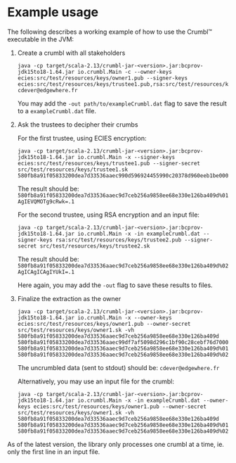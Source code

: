 # Example usage

The following describes a working example of how to use the Crumbl&trade; executable in the JVM:

1. Create a crumbl with all stakeholders

    ```
    java -cp target/scala-2.13/crumbl-jar-<version>.jar:bcprov-jdk15to18-1.64.jar io.crumbl.Main -c --owner-keys ecies:src/test/resources/keys/owner1.pub --signer-keys ecies:src/test/resources/keys/trustee1.pub,rsa:src/test/resources/keys/trustee2.pub cdever@edgewhere.fr
    ```
    You may add the `-out path/to/exampleCrumbl.dat` flag to save the result to a `exampleCrumbl.dat` file.

2. Ask the trustees to decipher their crumbs

    For the first trustee, using ECIES encryption:
    ```
    java -cp target/scala-2.13/crumbl-jar-<version>.jar:bcprov-jdk15to18-1.64.jar io.crumbl.Main -x --signer-keys ecies:src/test/resources/keys/trustee1.pub --signer-secret src/test/resources/keys/trustee1.sk 580fb8a91f05833200dea7d33536aaec990d596924455990c20378d960eeb1be0000a8BHGyTE7dAX6q4Eg4RlTxI50D6/wdR84mD1GS3HJUWPz8zBprQr+iltEW1nexSpLz+0dSgvDlf5FRc7CADkyPD5YtOHyNZt3nu1mwEyqzU9NVWpki848wLfO945WeLYQNsG5YrlnK9rNK3tHmvnh/gFUl7kWAKNJe6NoFuw==0100a8BPemmd/YgSelAr9vHfosGk29VtZ/DuwDmCUkWhDwgF8eOZSQluHLlV8YSE3c6mhOZT7MWJ6uXNQ5dVmZdgPAt+jh00Iu7aIPskDrEBm0LX96dGNDuepfbRno2mNdk+8NPaMkDUtdmSEPHVWZMFhYWh6yel8qXofMKufHdQ==020158JXT8koyYnDaVted+sgSKmdDCpkcXAFgu1SxCtdC/e55LLx9vVxBbq53z9lhlhIpapuFMpxnaQis/boEhQlG7pL/FyHWLudS3tGdyhUSzs5eWeh/F/XXaf1MZ0aahRlWbMa7uz3oas+ATJf/z9JI3QBSxnVTIEVnSpE6vp7u3BiElR5JKl7FX6BN8zftGlsl+WN7dMPcSJ0H72+o9DH/IizW7GHmeM+p2CG1nqPbd1Kg6NJqtlju6+xS43lWAciDVi1CPfWtou5SO7hlp+JQqlXR00ZE3Gegx7eYPj00BMCoJfN3mKQ/gDYLyJn4whntITAhz2aV3AY5/Zs2F8oGAdA==.1
    ```
    The result should be: `580fb8a91f05833200dea7d33536aaec9d7ceb256a9858ee68e330e126ba409d%01AgIEVQMOTg9cRwk=.1`

    For the second trustee, using RSA encryption and an input file:
    ```
    java -cp target/scala-2.13/crumbl-jar-<version>.jar:bcprov-jdk15to18-1.64.jar io.crumbl.Main -x -in exampleCrumbl.dat --signer-keys rsa:src/test/resources/keys/trustee2.pub --signer-secret src/test/resources/keys/trustee2.sk
    ```
    The result should be: `580fb8a91f05833200dea7d33536aaec9d7ceb256a9858ee68e330e126ba409d%02AgICAgICAgIYUkI=.1`

    Here again, you may add the `-out` flag to save these results to files.

3. Finalize the extraction as the owner

    ```
    java -cp target/scala-2.13/crumbl-jar-<version>.jar:bcprov-jdk15to18-1.64.jar io.crumbl.Main -x --owner-keys ecies:src/test/resources/keys/owner1.pub --owner-secret src/test/resources/keys/owner1.sk -vh 580fb8a91f05833200dea7d33536aaec9d7ceb256a9858ee68e330e126ba409d 580fb8a91f05833200dea7d33536aaec99df7af5098d296c1bf90c28cebf76d70000a8BKOR0GMVcYJzGjzJ6AU2Sq15QrxbTql/gkWpW5mddRjqpnmDym4HdkBl9Pt9bSPYEcXiBqJqUcTm0oZIevcqWlZPjM4GbBdL6qgR/wBAXZ1I1zah4czAJBMKMdbmOyuAo06NsCu0bqX0DkcZt2UuOax9ATVQymOiDwHzSg==0100a8BHYwWaREFtdRInDh5c/mweXM0SitlvO7hDzlAC8F3TvpYewDaBn4/FiFonKbINTwPQeoibIkXMFw+HKkXn5FEJ8pNtWalbgAFoO2Iy++FguMOt0aH00PVyV4LNBrEy9RUx5C1tJ5kxM6wTua/3mXsOMtXcjoVPIldF+zLg==020158ciYehulbTIg2p8EueDXRWl7EmnSsLo+sbOPsogMamWxs0MkzXhqPhpTfgKsBnnQ4g32rnwvQs5JyVfOR33LKz+XIgiwSSszOE96TTSp6EMDlEuijp/PK1qmCha/TAJ+o8odJy6tasON/OwWCRUq6hX+ZwKaw1s+xYWpsK7u1ugAtitjpo66xt0LZTtZpmAqT9jZa+1CXQLUsT/TGHovsq45GZJe9zLnuPgxVKjbHrS9xHKSU1P7aQ7zcaZwh+PAmxu+egFXC5U5YYeFmoCBXbN9dk8/sG+qb/T5Z1wVhcogVic6aYNmigxY/DpoErUCooyEGwJVunu+7vpgFeMnz+w==.1 580fb8a91f05833200dea7d33536aaec9d7ceb256a9858ee68e330e126ba409d%01AgIEVQMOTg9cRwk=.1 580fb8a91f05833200dea7d33536aaec9d7ceb256a9858ee68e330e126ba409d%02AgICAgICAgIYUkI=.1
    ```
    The uncrumbled data (sent to stdout) should be: `cdever@edgewhere.fr`

    Alternatively, you may use an input file for the crumbl:
     ```
    java -cp target/scala-2.13/crumbl-jar-<version>.jar:bcprov-jdk15to18-1.64.jar io.crumbl.Main -x -in exampleCrumbl.dat --owner-keys ecies:src/test/resources/keys/owner1.pub --owner-secret src/test/resources/keys/owner1.sk -vh 580fb8a91f05833200dea7d33536aaec9d7ceb256a9858ee68e330e126ba409d 580fb8a91f05833200dea7d33536aaec9d7ceb256a9858ee68e330e126ba409d%01AgIEVQMOTg9cRwk=.1 580fb8a91f05833200dea7d33536aaec9d7ceb256a9858ee68e330e126ba409d%02AgICAgICAgIYUkI=.1
    ```

As of the latest version, the library only processes one crumbl at a time, ie. only the first line in an input file.